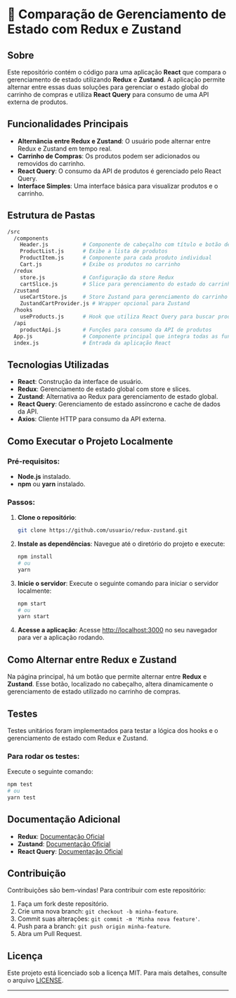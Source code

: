 # 🛒 Comparação de Gerenciamento de Estado com Redux e Zustand

## Sobre

Este repositório contém o código para uma aplicação **React** que compara o gerenciamento de estado utilizando **Redux** e **Zustand**. A aplicação permite alternar entre essas duas soluções para gerenciar o estado global do carrinho de compras e utiliza **React Query** para consumo de uma API externa de produtos.

## Funcionalidades Principais

- **Alternância entre Redux e Zustand**: O usuário pode alternar entre Redux e Zustand em tempo real.
- **Carrinho de Compras**: Os produtos podem ser adicionados ou removidos do carrinho.
- **React Query**: O consumo da API de produtos é gerenciado pelo React Query.
- **Interface Simples**: Uma interface básica para visualizar produtos e o carrinho.

## Estrutura de Pastas

```bash
/src
  /components
    Header.js           # Componente de cabeçalho com título e botão de alternância entre Redux e Zustand
    ProductList.js      # Exibe a lista de produtos
    ProductItem.js      # Componente para cada produto individual
    Cart.js             # Exibe os produtos no carrinho
  /redux
    store.js            # Configuração da store Redux
    cartSlice.js        # Slice para gerenciamento do estado do carrinho em Redux
  /zustand
    useCartStore.js     # Store Zustand para gerenciamento do carrinho
    ZustandCartProvider.js # Wrapper opcional para Zustand
  /hooks
    useProducts.js      # Hook que utiliza React Query para buscar produtos
  /api
    productApi.js       # Funções para consumo da API de produtos
  App.js                # Componente principal que integra todas as funcionalidades
  index.js              # Entrada da aplicação React
```

## Tecnologias Utilizadas

- **React**: Construção da interface de usuário.
- **Redux**: Gerenciamento de estado global com store e slices.
- **Zustand**: Alternativa ao Redux para gerenciamento de estado global.
- **React Query**: Gerenciamento de estado assíncrono e cache de dados da API.
- **Axios**: Cliente HTTP para consumo da API externa.

## Como Executar o Projeto Localmente

### Pré-requisitos:

- **Node.js** instalado.
- **npm** ou **yarn** instalado.

### Passos:

1. **Clone o repositório**:
   ```bash
   git clone https://github.com/usuario/redux-zustand.git
   ```

2. **Instale as dependências**:
   Navegue até o diretório do projeto e execute:
   ```bash
   npm install
   # ou
   yarn
   ```

3. **Inicie o servidor**:
   Execute o seguinte comando para iniciar o servidor localmente:
   ```bash
   npm start
   # ou
   yarn start
   ```

4. **Acesse a aplicação**:
   Acesse [http://localhost:3000](http://localhost:3000) no seu navegador para ver a aplicação rodando.

## Como Alternar entre Redux e Zustand

Na página principal, há um botão que permite alternar entre **Redux** e **Zustand**. Esse botão, localizado no cabeçalho, altera dinamicamente o gerenciamento de estado utilizado no carrinho de compras.

## Testes

Testes unitários foram implementados para testar a lógica dos hooks e o gerenciamento de estado com Redux e Zustand.

### Para rodar os testes:

Execute o seguinte comando:
```bash
npm test
# ou
yarn test
```

## Documentação Adicional

- **Redux**: [Documentação Oficial](https://redux.js.org/)
- **Zustand**: [Documentação Oficial](https://docs.pmnd.rs/zustand/getting-started/introduction)
- **React Query**: [Documentação Oficial](https://react-query.tanstack.com/overview)

## Contribuição

Contribuições são bem-vindas! Para contribuir com este repositório:

1. Faça um fork deste repositório.
2. Crie uma nova branch: `git checkout -b minha-feature`.
3. Commit suas alterações: `git commit -m 'Minha nova feature'`.
4. Push para a branch: `git push origin minha-feature`.
5. Abra um Pull Request.

## Licença

Este projeto está licenciado sob a licença MIT. Para mais detalhes, consulte o arquivo [LICENSE](./LICENSE).

---
